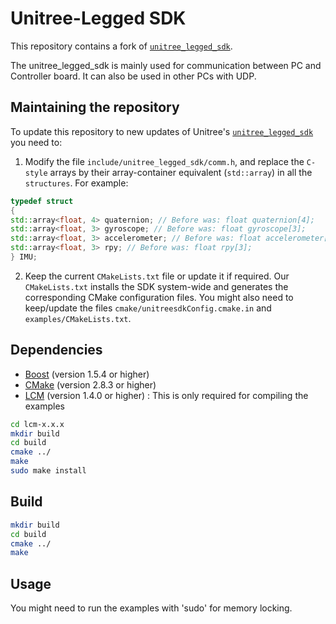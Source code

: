 # Unitree-Legged SDK 

This repository contains a fork of [`unitree_legged_sdk`](https://github.com/unitreerobotics/unitree_legged_sdk).

The unitree_legged_sdk is mainly used for communication between PC and Controller board. It can also be used in other PCs with UDP.

## Maintaining the repository

To update this repository to new updates of Unitree's [`unitree_legged_sdk`](https://github.com/unitreerobotics/unitree_legged_sdk) you need to:

1. Modify the file `include/unitree_legged_sdk/comm.h`, and replace the `C-style` arrays by their array-container equivalent (`std::array`) in all the `structures`. For example:
```cpp
typedef struct
{
std::array<float, 4> quaternion; // Before was: float quaternion[4];
std::array<float, 3> gyroscope; // Before was: float gyroscope[3];
std::array<float, 3> accelerometer; // Before was: float accelerometer[3];
std::array<float, 3> rpy; // Before was: float rpy[3];
} IMU;
```

2. Keep the current `CMakeLists.txt` file or update it if required. Our `CMakeLists.txt` installs the SDK system-wide and generates the corresponding CMake configuration files. You might also need to keep/update the files `cmake/unitreesdkConfig.cmake.in` and `examples/CMakeLists.txt`.

## Dependencies
* [Boost](http://www.boost.org) (version 1.5.4 or higher)
* [CMake](http://www.cmake.org) (version 2.8.3 or higher)
* [LCM](https://lcm-proj.github.io) (version 1.4.0 or higher)  : This is only required for compiling the examples

```bash
cd lcm-x.x.x
mkdir build
cd build
cmake ../
make
sudo make install
```

## Build
```bash
mkdir build
cd build
cmake ../
make
```

## Usage
You might need to run the examples with 'sudo' for memory locking.


